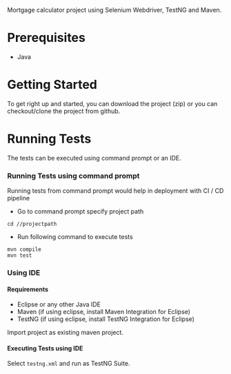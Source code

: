 Mortgage calculator project using Selenium Webdriver, TestNG and Maven. 

# Prerequisites
- Java

# Getting Started
To get right up and started, you can download the project (zip) or you can checkout/clone the project from github. 


# Running Tests
The tests can be executed using command prompt or an IDE.

### Running Tests using command prompt
Running tests from command prompt would help in deployment with CI / CD pipeline
- Go to command prompt specify project path
```
cd //projectpath
```
- Run following command to execute tests
 ```
mvn compile
mvn test
 ```

### Using IDE
#### Requirements
- Eclipse or any other Java IDE
- Maven (if using eclipse, install Maven Integration for Eclipse)
- TestNG (if using eclipse, install TestNG Integration for Eclipse)

Import project as existing maven project.


#### Executing Tests using IDE
Select `testng.xml` and run as TestNG Suite.